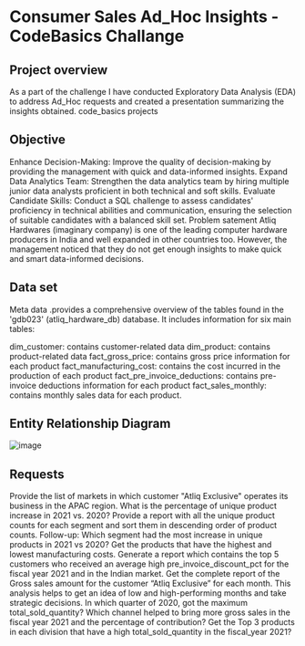 # Consumer Sales Ad_Hoc Insights - CodeBasics Challange
## Project overview
As a part of the challenge I have conducted Exploratory Data Analysis (EDA) to address Ad_Hoc requests and created a presentation summarizing the insights obtained. code_basics projects

## Objective
Enhance Decision-Making: Improve the quality of decision-making by providing the management with quick and data-informed insights.
Expand Data Analytics Team: Strengthen the data analytics team by hiring multiple junior data analysts proficient in both technical and soft skills.
Evaluate Candidate Skills: Conduct a SQL challenge to assess candidates' proficiency in technical abilities and communication, ensuring the selection of suitable candidates with a balanced skill set.
Problem satement
Atliq Hardwares (imaginary company) is one of the leading computer hardware producers in India and well expanded in other countries too. However, the management noticed that they do not get enough insights to make quick and smart data-informed decisions.

## Data set
Meta data .provides a comprehensive overview of the tables found in the 'gdb023' (atliq_hardware_db) database. It includes information for six main tables:

dim_customer: contains customer-related data
dim_product: contains product-related data
fact_gross_price: contains gross price information for each product
fact_manufacturing_cost: contains the cost incurred in the production of each product
fact_pre_invoice_deductions: contains pre-invoice deductions information for each product
fact_sales_monthly: contains monthly sales data for each product.

## Entity Relationship Diagram
![image](https://github.com/poojapoundkar/Consumer-Goods-Insights/assets/107848841/c4ebe923-1289-4264-9ce4-bc8496f90046)

## Requests
Provide the list of markets in which customer "Atliq Exclusive" operates its business in the APAC region.
What is the percentage of unique product increase in 2021 vs. 2020?
Provide a report with all the unique product counts for each segment and sort them in descending order of product counts.
Follow-up: Which segment had the most increase in unique products in 2021 vs 2020?
Get the products that have the highest and lowest manufacturing costs.
Generate a report which contains the top 5 customers who received an average high pre_invoice_discount_pct for the fiscal year 2021 and in the Indian market.
Get the complete report of the Gross sales amount for the customer “Atliq Exclusive” for each month. This analysis helps to get an idea of low and high-performing months and take strategic decisions.
In which quarter of 2020, got the maximum total_sold_quantity?
Which channel helped to bring more gross sales in the fiscal year 2021 and the percentage of contribution?
Get the Top 3 products in each division that have a high total_sold_quantity in the fiscal_year 2021?


